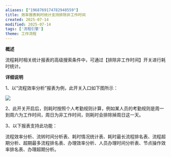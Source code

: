```yaml
---
aliases: ["1968769174782948559"]
title: 效率报表耗时统计支持排除非工作时间
created: 2025-07-14
modified: 2025-07-14
tags: ['流程引擎']
theme: 工作流程
---
```


**概述**

流程耗时相关统计报表的高级搜索条件中，可通过【排除非工作时间】开关进行耗时统计。

**详细说明**

1、以“流程效率分析”报表为例，此开关入口如下图所示：

![](aa5fb726545ca0fd28a1a2665134a2cb.jpg)

2、此开关开启后，则耗时按照个人考勤规则计算，例如某人员的考勤规则是周一到周六为工作时间，周日为非工作时间，则耗时会排除掉周日这一天。

3、以下报表支持此功能：

流程效率分析、流转时间分析表、耗时情况统计表、耗时最长流程排名表、流程超期分析、超期最多流程排名表、办理效率分析、人员办理时间分析表、节点操作效率排名表、办理超期分析。